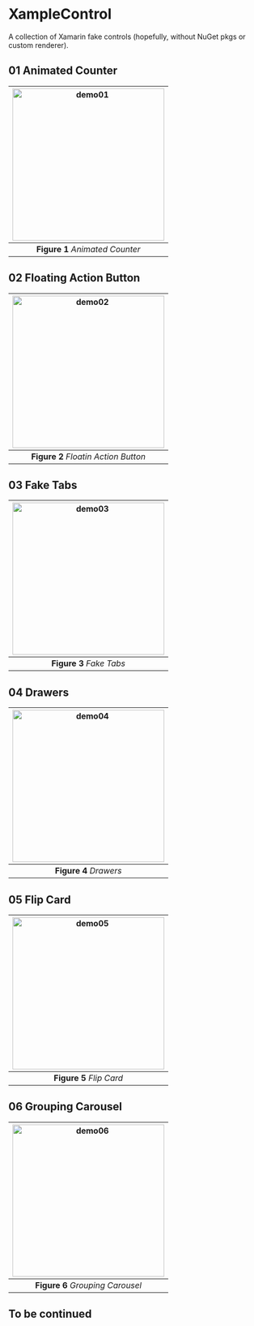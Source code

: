 # XampleControl

A collection of Xamarin fake controls (hopefully, without NuGet pkgs or custom renderer).



## 01 Animated Counter

| <img src="Screenshots/01 Animated Counter.gif" alt="demo01" width="300"> |
| :----------------------------------------: |
|      **Figure 1** _Animated Counter_     |



## 02 Floating Action Button

| <img src="Screenshots/02 Floatin Action Button.gif" alt="demo02" width="300"> |
| :----------------------------------------: |
|      **Figure 2** _Floatin Action Button_     |




## 03 Fake Tabs

| <img src="Screenshots/03 Fake Tabs.gif" alt="demo03" width="300"> |
| :----------------------------------------: |
|      **Figure 3** _Fake Tabs_     |



## 04 Drawers

| <img src="Screenshots/04 Drawers.gif" alt="demo04" width="300"> |
| :----------------------------------------: |
|      **Figure 4** _Drawers_     |




## 05 Flip Card

| <img src="Screenshots/05 Flip Card.gif" alt="demo05" width="300"> |
| :----------------------------------------------------------: |
|                   **Figure 5** _Flip Card_                   |




## 06 Grouping Carousel

| <img src="Screenshots/06 Grouping Carousel.gif" alt="demo06" width="300"> |
| :----------------------------------------------------------: |
|                   **Figure 6** _Grouping Carousel_                   |



## To be continued



